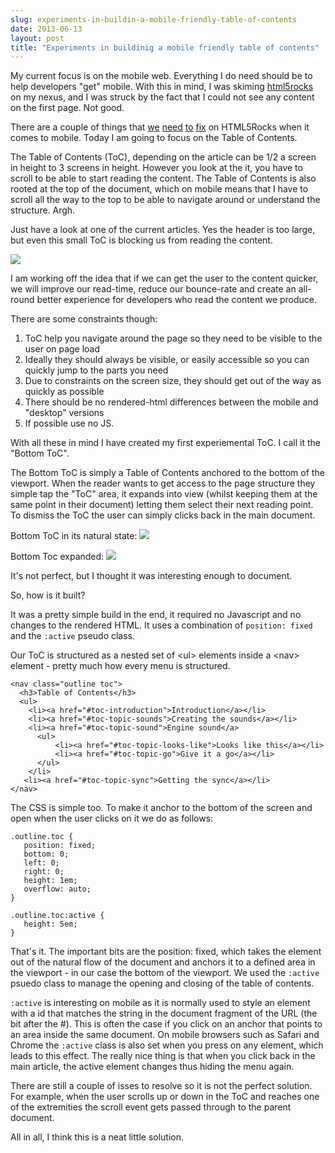 ```yaml
---
slug: experiments-in-buildin-a-mobile-friendly-table-of-contents
date: 2013-06-13
layout: post
title: "Experiments in buildinig a mobile friendly table of contents"
---
```

My current focus is on the mobile web.  Everything I do need should be to help developers "get" mobile.  With this in mind, I was skiming [html5rocks](http://html5rocks.com) on my nexus, and I was struck by the fact that I could not see any content on the first page.  Not good.

There are a couple of things that [we](https://github.com/html5rocks/www.html5rocks.com/issues/392) [need](https://github.com/html5rocks/www.html5rocks.com/issues/390) [to](https://github.com/html5rocks/www.html5rocks.com/issues/386) [fix](https://github.com/html5rocks/www.html5rocks.com/issues/384) on HTML5Rocks when it comes to mobile.  Today I am going to focus on the Table of Contents. 

The Table of Contents (ToC), depending on the article can be 1/2 a screen in height to 3 screens in height. However you look at the it, you have to scroll to be able to start reading the content. The Table of Contents is also rooted at the top of the document, which on mobile means that I have to scroll all the way to the top to be able to navigate around or understand the structure.  Argh.

Just have a look at one of the current articles. Yes the header is too large, but even this small ToC is blocking us from reading the content.

<img src="/images/tocbad.png">

I am working off the idea that if we can get the user to the content quicker, we will improve our read-time, reduce our bounce-rate and create an all-round better experience for developers who read the content we produce.

There are some constraints though:

1.  ToC help you navigate around the page so they need to be visible to the user on page load
2.  Ideally they should always be visible, or easily accessible so you can quickly jump to the parts you need
3.  Due to constraints on the screen size, they should get out of the way as quickly as possible
4.  There should be no rendered-html differences between the mobile and "desktop" versions
5.  If possible use no JS.

With all these in mind I have created my first experiemental ToC. I call it the "Bottom ToC".

The Bottom ToC is simply a Table of Contents anchored to the bottom of the viewport.  When the reader wants to get access to the page structure they simple tap the "ToC" area, it expands into view (whilst keeping them at the same point in their document) letting them select their next reading point.  To dismiss the ToC the user can simply clicks back in the main document.

Bottom ToC in its natural state:
<img src="/images/tocbetter-collapsed.png">

Bottom Toc expanded:
<img src="/images/tocbetter.png">

It's not perfect, but I thought it was interesting enough to document.

So, how is it built?

It was a pretty simple build in the end, it required no Javascript and no changes to the rendered HTML.  It uses a combination of `position: fixed` and the `:active` pseudo class.

Our ToC is structured as a nested set of &lt;ul&gt; elements inside a &lt;nav&gt; element - pretty much how every menu is structured.

    <nav class="outline toc">
      <h3>Table of Contents</h3>
      <ul>
        <li><a href="#toc-introduction">Introduction</a></li>
        <li><a href="#toc-topic-sounds">Creating the sounds</a></li>
        <li><a href="#toc-topic-sound">Engine sound</a>
          <ul>
              <li><a href="#toc-topic-looks-like">Looks like this</a></li>
              <li><a href="#toc-topic-go">Give it a go</a></li>
          </ul>
        </li>
       <li><a href="#toc-topic-sync">Getting the sync</a></li>
    </nav>

The CSS is simple too.  To make it anchor to the bottom of the screen and open when the user clicks on it we do as follows:

    .outline.toc {
       position: fixed;
       bottom: 0;
       left: 0;
       right: 0;
       height: 1em;
       overflow: auto;
    }
    
    .outline.toc:active {
       height: 5em;
    }

That's it.  The important bits are the position: fixed, which takes the element out of the natural flow of the document and anchors it to a defined area in the viewport - in our case the bottom of the viewport.  We used the `:active` psuedo class to manage the opening and closing of the table of contents.

`:active` is interesting on mobile as it is normally used to style an element with a id that matches the string in the document fragment of the URL (the bit after the #).  This is often the case if you click on an anchor that points to an area inside the same document.  On mobile browsers such as Safari and Chrome the `:active` class is also set when you press on any element, which leads to this effect.  The really nice thing is that when you click back in the main article, the active element changes thus hiding the menu again.

There are still a couple of isses to resolve so it is not the perfect solution.  For example, when the user scrolls up or down in the ToC and reaches one of the extremities the scroll event gets passed through to the parent document.

All in all, I think this is a neat little solution.
